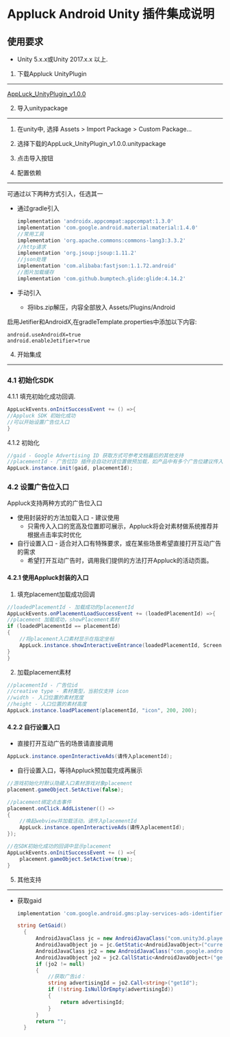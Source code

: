 Appluck Android Unity 插件集成说明
=========



使用要求
--------

* Unity 5.x.x或Unity 2017.x.x 以上.

1. 下载Appluck UnityPlugin
--------

 [AppLuck_UnityPlugin_v1.0.0][alup]

2. 导入unitypackage
--------

1. 在unity中, 选择 Assets > Import Package > Custom Package…
2. 选择下载的AppLuck_UnityPlugin_v1.0.0.unitypackage
3. 点击导入按钮

3. 配置依赖
--------

可通过以下两种方式引入，任选其一

* 通过gradle引入

  ```groovy
  implementation 'androidx.appcompat:appcompat:1.3.0'
  implementation 'com.google.android.material:material:1.4.0'
  //常用工具
  implementation 'org.apache.commons:commons-lang3:3.3.2'
  //http请求
  implementation 'org.jsoup:jsoup:1.11.2'
  //json处理
  implementation 'com.alibaba:fastjson:1.1.72.android'
  //图片加载缓存
  implementation 'com.github.bumptech.glide:glide:4.14.2'
  ```

 * 手动引入

   * 将libs.zip解压，内容全部放入 Assets/Plugins/Android

启用Jetifier和AndroidX,在gradleTemplate.properties中添加以下内容:

  ```
android.useAndroidX=true
android.enableJetifier=true 
  ```

4. 开始集成
--------

### 4.1 初始化SDK

4.1.1 填充初始化成功回调.

  ```c#
AppLuckEvents.onInitSuccessEvent += () =>{
  //Appluck SDK 初始化成功
  //可以开始设置广告位入口
}
  ```

4.1.2 初始化

  ```c#
//gaid - Google Advertising ID 获取方式可参考文档最后的其他支持
//placementId - 广告位ID 插件会自动对该位置做预加载，如产品中有多个广告位建议传入最重要即预期曝光最多的广告位ID。生产环境的placementId请与运营人员联系获取。
AppLuck.instance.init(gaid, placementId);
  ```

### 4.2 设置广告位入口

Appluck支持两种方式的广告位入口

- 使用封装好的方法加载入口 - 建议使用
  - 只需传入入口的宽高及位置即可展示，Appluck将会对素材做系统推荐并根据点击率实时优化
- 自行设置入口 - 适合对入口有特殊要求，或在某些场景希望直接打开互动广告的需求
  - 希望打开互动广告时，调用我们提供的方法打开Appluck的活动页面。

#### 4.2.1 使用Appluck封装的入口

1. 填充placement加载成功回调

  ```c#
//loadedPlacementId - 加载成功的placementId
AppLuckEvents.onPlacementLoadSuccessEvent += (loadedPlacementId) =>{
  //placement 加载成功，showPlacement素材
  if (loadedPlacementId == placementId)
  {
      //将placement入口素材显示在指定坐标
      AppLuck.instance.showInteractiveEntrance(loadedPlacementId, Screen.height - 800, Screen.width - 600);
  }
}
  ```

2. 加载placement素材

  ```c#
//placementId - 广告位id
//creative type - 素材类型，当前仅支持 icon
//width - 入口位置的素材宽度
//height - 入口位置的素材高度
AppLuck.instance.loadPlacement(placementId, "icon", 200, 200);
  ```



#### 4.2.2 自行设置入口

- 直接打开互动广告的场景请直接调用

```c#
AppLuck.instance.openInteractiveAds(请传入placementId);
```

- 自行设置入口，等待Appluck预加载完成再展示

```c#
//游戏初始化时默认隐藏入口素材游戏对象placement
placement.gameObject.SetActive(false);

//placement绑定点击事件
placement.onClick.AddListener(() =>
{
    //唤起webview并加载活动，请传入placementId
    AppLuck.instance.openInteractiveAds(请传入placementId);
});

//在SDK初始化成功的回调中显示placement
AppLuckEvents.onInitSuccessEvent += () =>{
    placement.gameObject.SetActive(true);
}
```

5. 其他支持
--------

* 获取gaid

  ```groovy
  implementation 'com.google.android.gms:play-services-ads-identifier:18.0.1' 
  ```

  ```c#
  string GetGaid()
    {
        AndroidJavaClass jc = new AndroidJavaClass("com.unity3d.player.UnityPlayer");
        AndroidJavaObject jo = jc.GetStatic<AndroidJavaObject>("currentActivity");
        AndroidJavaClass jc2 = new AndroidJavaClass("com.google.android.gms.ads.identifier.AdvertisingIdClient");
        AndroidJavaObject jo2 = jc2.CallStatic<AndroidJavaObject>("getAdvertisingIdInfo", jo);
        if (jo2 != null)
        {
            //获取广告id：
            string advertisingId = jo2.Call<string>("getId");
            if (!string.IsNullOrEmpty(advertisingId))
            {
                return advertisingId;
            }
        }
        return "";
    }
  ```

[alup]: https://github.com/jxsong1989/appluck-intergration-guide-uniwebview-unity/releases/tag/v1
